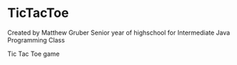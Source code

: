 # TicTacToe

Created by Matthew Gruber
Senior year of highschool for Intermediate Java Programming Class

Tic Tac Toe game 
